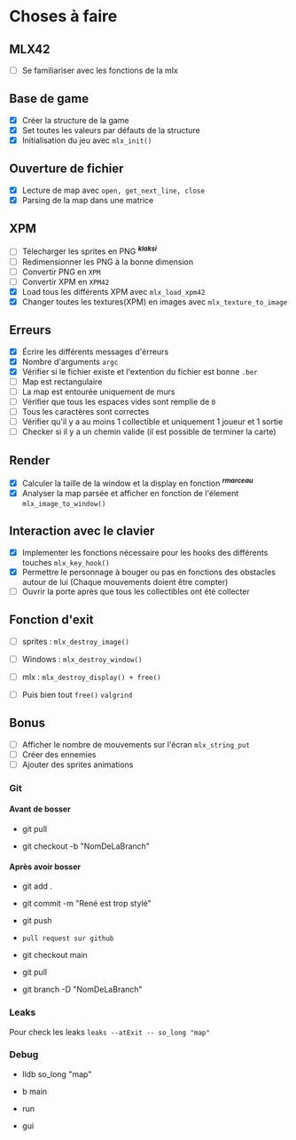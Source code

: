# Choses à faire

## MLX42

- [ ] Se familiariser avec les fonctions de la mlx 

## Base de game

- [x] Créer la structure de la game 
- [x] Set toutes les valeurs par défauts de la structure 
- [x] Initialisation du jeu avec `mlx_init()`

## Ouverture de fichier

- [x] Lecture de map avec `open, get_next_line, close`
- [x] Parsing de la map dans une matrice

## XPM

- [ ] Télecharger les sprites en PNG ***<sup>klaksi</sup>***
- [ ] Redimensionner les PNG à la bonne dimension
- [ ] Convertir PNG en `XPM`
- [ ] Convertir XPM en `XPM42`
- [x] Load tous les différents XPM avec `mlx_load_xpm42`
- [x] Changer toutes les textures(XPM) en images avec `mlx_texture_to_image`

## Erreurs

- [x] Écrire les différents messages d'érreurs
- [x] Nombre d'arguments `argc`
- [x] Vérifier si le fichier existe et l'extention du fichier est bonne `.ber`
- [ ] Map est rectangulaire
- [ ] La map est entourée uniquement de murs
- [ ] Vérifier que tous les espaces vides sont remplie de `0`
- [ ] Tous les caractères sont correctes
- [ ] Vérifier qu'il y a au moins 1 collectible et uniquement 1 joueur et 1 sortie
- [ ] Checker si il y a un chemin valide (il est possible de terminer la carte)

## Render

- [x] Calculer la taille de la window et la display en fonction ***<sup>rmarceau</sup>***
- [x] Analyser la map parsée et afficher en fonction de l'élement `mlx_image_to_window()`

## Interaction avec le clavier

- [x] Implementer les fonctions nécessaire pour les hooks des différents touches `mlx_key_hook()`
- [x] Permettre le personnage à bouger ou pas en fonctions des obstacles autour de lui (Chaque mouvements doient être compter)
- [ ] Ouvrir la porte après que tous les collectibles ont été collecter

## Fonction d'exit

- [ ] sprites : `mlx_destroy_image()`
- [ ] Windows : `mlx_destroy_window()`
- [ ] mlx : `mlx_destroy_display() + free()`
- [ ] Puis bien tout `free()` `valgrind`


## Bonus

- [ ] Afficher le nombre de mouvements sur l'écran `mlx_string_put`
- [ ] Créer des ennemies
- [ ] Ajouter des sprites animations

### Git

#### Avant de bosser
- git pull

- git checkout -b "NomDeLaBranch"

#### Après avoir bosser

- git add .

- git commit -m "René est trop stylé"

- git push

- `pull request sur github`

- git checkout main

- git pull

- git branch -D "NomDeLaBranch"

### Leaks

Pour check les leaks `leaks --atExit -- so_long "map"`

### Debug

- lldb so_long "map"
- b main


- run

- gui
